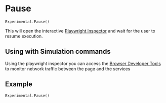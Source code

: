 # Pause

`Experimental.Pause()`

This will open the interactive [Playwright Inspector](https://playwright.dev/dotnet/docs/debug#playwright-inspector) and wait for the user to resume execution. 

## Using with Simulation commands

Using the playwright inspector you can access the [Browser Developer Tools](https://playwright.dev/dotnet/docs/debug#browser-developer-tools) to monitor network traffic between the page and the services

## Example

`Experimental.Pause()`
